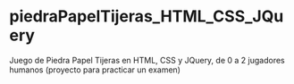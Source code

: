 # piedraPapelTijeras_HTML_CSS_JQuery
Juego de Piedra Papel Tijeras en HTML, CSS y JQuery, de 0 a 2 jugadores humanos (proyecto para practicar un examen)
